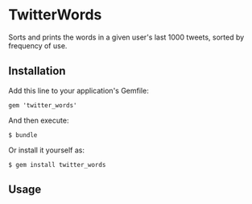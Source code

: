 # TwitterWords

Sorts and prints the words in a given user's last 1000 tweets, sorted by frequency of use.

## Installation

Add this line to your application's Gemfile:

    gem 'twitter_words'

And then execute:

    $ bundle

Or install it yourself as:

    $ gem install twitter_words

## Usage

